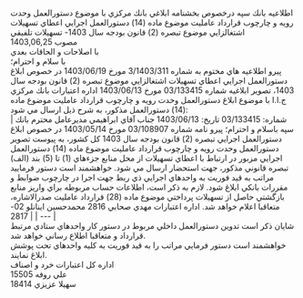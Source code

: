 <br/>اطلاعيه بانك سپه درخصوص بخشنامه ابلاغي بانك مركزي با موضوع دستورالعمل وحدت رويه و چارچوب قرارداد عامليت موضوع ماده (14\) دستورالعمل اجرايي اعطاي تسهيلات اشتغالزايي موضوع تبصره (2\) قانون بودجه سال 1403\- تسهيلات تلفيقي   
مصوب 1403,06,25  
با اصلاحات و الحاقات بعدي  <br/>با سلام و احترام؛   <br/>پيرو اطلاعيه هاي مختوم به شماره 3/1403/311 مورخ 1403/06/19 در خصوص ابلاغ دستورالعمل اجرايي اعطاي تسهيلات اشتغالزايي موضوع تبصره (2\) قانون بودجه سال 1403، تصوير ابلاغيه شماره 03/133415 مورخ 1403/06/13 اداره اعتبارات بانك مركزي ج.ا.ا با موضوع ابلاغ دستورالعمل وحدت رويه و چارچوب قرارداد عامليت موضوع ماده (14\) دستورالعمل مذكور، به شرح ذيل ارسال مي شود:   <br/>| شماره: 03/133415  تاريخ: 1403/06/13  جناب آقاي ابراهيمي مديرعامل محترم بانك سپه  باسلام و احترام؛  پيرو نامه شماره 03/108907 مورخ 1403/05/14 در خصوص ابلاغ دستورالعمل اجرايي تبصره (2\) قانون بودجه سال 1403 كل كشور، به پيوست تصوير دستورالعمل وحدت رويه و چارچوب قرارداد عامليت موضوع ماده (14\) دستورالعمل اجرايي مزبور در ارتباط با اعطاي تسهيلات از محل منابع جزءهاي (1\) تا (5\) بند (الف) تبصره قانوني مذكور، جهت استحضار ارسال مي شود. خواهشمند است دستور فرماييد مراتب به قيد فوريت به واحدهاي اجرايي ذي ربط جهت اجرا در چارچوب ضوابط و مقررات بانكي ابلاغ شود.  لازم به ذكر است، اطلاعات حساب مربوطه براي واريز منابع بازگشتي حاصل از تسهيلات پرداختي موضوع ماده (28\) قرارداد عامليت صدرالاشاره، متعاقبا اعلام خواهد شد.  اداره اعتبارات  مهدي صحابي 2816  محمدحسين اينانلو  02\- 2817 |
| --- |<br/>شايان ذكر است تدوين دستورالعمل داخلي مربوط در دستور كار واحدهاي ستادي مرتبط قرارداد و متعاقبا اطلاع رساني خواهد شد.   <br/>خواهشمند است دستور فرمايي مراتب را به قيد فوريت به كليه واحدهاي تحت پوشش ابلاغ نمايند. <br/>اداره كل اعتبارات خرد و اصناف   <br/>علي روفه 15505   <br/>سهيلا عزيزي 18414<br/>